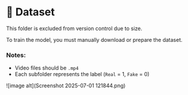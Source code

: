 # 🧾 Dataset

This folder is excluded from version control due to size.

To train the model, you must manually download or prepare the dataset.

### Notes:
- Video files should be `.mp4`
- Each subfolder represents the label (`Real` = 1, `Fake` = 0)

![image alt](Screenshot 2025-07-01 121844.png)
